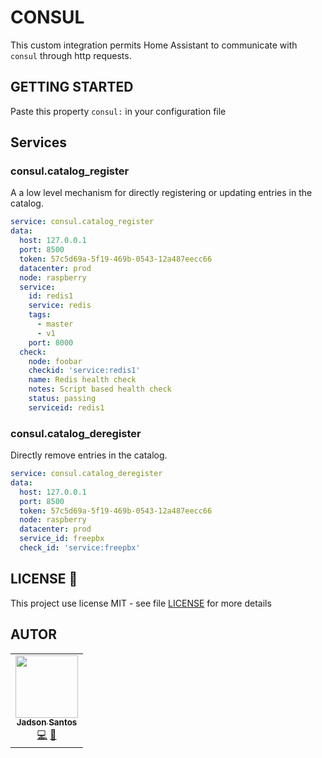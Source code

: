 # CONSUL

This custom integration permits Home Assistant to communicate with `consul` through  http requests.

## GETTING STARTED

Paste this property `consul:` in your configuration file

## Services

### consul.catalog_register

A a low level mechanism for directly registering or updating entries in the catalog.


```yaml
service: consul.catalog_register
data:
  host: 127.0.0.1
  port: 8500
  token: 57c5d69a-5f19-469b-0543-12a487eecc66
  datacenter: prod
  node: raspberry
  service:
    id: redis1
    service: redis
    tags:
      - master
      - v1
    port: 8000
  check:
    node: foobar
    checkid: 'service:redis1'
    name: Redis health check
    notes: Script based health check
    status: passing
    serviceid: redis1

```


### consul.catalog_deregister

Directly remove entries in the catalog.

```yaml
service: consul.catalog_deregister
data:
  host: 127.0.0.1
  port: 8500
  token: 57c5d69a-5f19-469b-0543-12a487eecc66
  node: raspberry
  datacenter: prod
  service_id: freepbx
  check_id: 'service:freepbx'

```

## LICENSE 📝

This project use license MIT - see file [LICENSE](LICENSE) for more details
## AUTOR

<table>
  <tr>
    <td align="center"><a href="https://github.com/jadson179"><img src="https://avatars0.githubusercontent.com/u/42282908?s=460&u=79ce909209ebf14da91a2d2517c9b0f9e378a4e1&v=4" width="100px;" alt=""/><br /><sub><b>Jadson Santos</b></sub></a><br /><a href="https://github.com/jadson179/controlid/commits?author=jadson179" title="Code">💻</a> <a href="https://github.com/jadson179" title="Design">🎨</a></td>
</table>





 

